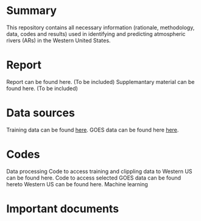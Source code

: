 # Summary
This repository contains all necessary information (rationale, methodology, data, codes and results) used in identifying and predicting atmospheric rivers (ARs) in the Western United States.

# Report
Report can be found here. (To be included)
Supplemantary material can be found here. (To be included)

# Data sources
Training data can be found [here](https://portal.nersc.gov/project/ClimateNet/climatenet_new/).
GOES data can be found here [here](https://www.ncdc.noaa.gov/gridsat/).

# Codes
Data processing
Code to access training and clippling data to Western US can be found here.
Code to access selected GOES data can be found hereto Western US can be found here.
Machine learning

# Important documents

